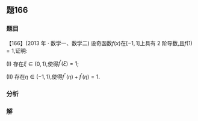 ## 题166
### 题目
【166】(2013 年 · 数学一、数学二) 设奇函数$f( x)$在$\lbrack  {-1,1}\rbrack$上具有 2 阶导数,且$f( 1)  = 1$,证明:

(I) 存在$\xi  \in  ( {0,1})$,使得${f}^{\prime }( \xi )  = 1$;

(II) 存在$\eta  \in  ( {-1,1})$,使得${f}^{\prime \prime }( \eta )  + {f}^{\prime }( \eta )  = 1$.
### 分析

### 解
